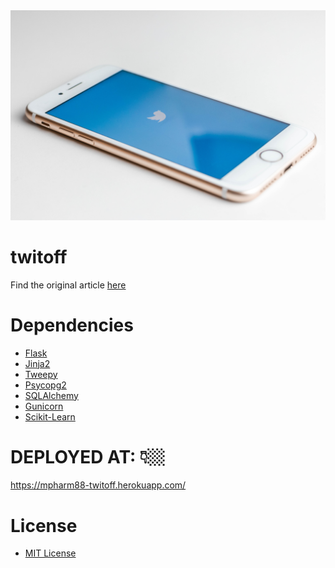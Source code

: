 <div align="center">
  <img src="https://github.com/mpHarm88/twitoff/blob/master/images/twitter.jpg"><br>
</div>

# twitoff
Find the original article [here](https://www.mikioharman.com/2019-11-20-twitter/)

# Dependencies
- [Flask](http://flask.palletsprojects.com/en/1.1.x/)
- [Jinja2](https://jinja.palletsprojects.com/en/2.10.x/)
- [Tweepy](http://docs.tweepy.org/en/latest/)
- [Psycopg2](https://pandas.pydata.org/pandas-docs/stable/)
- [SQLAlchemy](https://docs.sqlalchemy.org/en/13/)
- [Gunicorn](https://docs.gunicorn.org/en/stable/index.html)
- [Scikit-Learn](https://scikit-learn.org/stable/modules/classes.html)

# DEPLOYED AT: 👇🏼
https://mpharm88-twitoff.herokuapp.com/

# License
- [MIT License](https://opensource.org/licenses/MIT)
